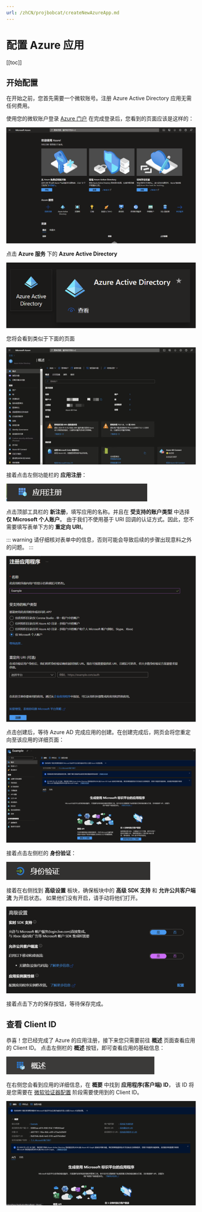 ```yaml
---
url: /zhCN/projbobcat/createNewAzureApp.md
---
```

# 配置 Azure 应用

\[\[toc]]

## 开始配置

在开始之前，您首先需要一个微软账号。注册 Azure Active Directory 应用无需任何费用。

使用您的微软账户登录 [Azure 门户](https://portal.azure.com/#home)
在完成登录后，您看到的页面应该是这样的：

![Azure Portal](/img/projbobcat/installationAndConfig/configMSAuth/step_1.png)

点击 **Azure 服务** 下的 **Azure Active Directory**

![Azure AD](/img/projbobcat/installationAndConfig/configMSAuth/azure_ad.png)

您将会看到类似于下面的页面

![Azure Portal](/img/projbobcat/installationAndConfig/configMSAuth/step_2.png)

接着点击左侧功能栏的 **应用注册**：

![Azure Portal](/img/projbobcat/installationAndConfig/configMSAuth/reg_app.png)

点击顶部工具栏的 **新注册**，填写应用的名称。并且在 **受支持的账户类型** 中选择 **仅 Microsoft 个人账户**。
由于我们不使用基于 URI 回调的认证方式。因此，您不需要填写表单下方的 **重定向 URI**。

::: warning
请仔细核对表单中的信息，否则可能会导致后续的步骤出现意料之外的问题。
:::

![Azure Portal](/img/projbobcat/installationAndConfig/configMSAuth/step_3.png)

点击创建后，等待 Azure AD 完成应用的创建。在创建完成后，网页会将您重定向至该应用的详细页面：

![Azure Portal](/img/projbobcat/installationAndConfig/configMSAuth/step_4.png)

接着点击左侧栏的 **身份验证**：

![Azure Portal](/img/projbobcat/installationAndConfig/configMSAuth/identity_verification.png)

接着在右侧找到 **高级设置** 板块，确保板块中的 **高级 SDK 支持** 和 **允许公共客户端流** 为开启状态。
如果他们没有开启，请手动将他们打开。

![Azure Portal](/img/projbobcat/installationAndConfig/configMSAuth/id_advanced_settings.png)

接着点击下方的保存按钮，等待保存完成。

## 查看 Client ID

恭喜！您已经完成了 Azure 的应用注册，接下来您只需要前往 **概述** 页面查看应用的 Client ID。
点击左侧栏的 **概述** 按钮，即可查看应用的基础信息：

![Azure Portal](/img/projbobcat/installationAndConfig/configMSAuth/about.png)

在右侧您会看到应用的详细信息，在 **概要** 中找到 **应用程序(客户端) ID**，
该 ID 将是您需要在 [微软验证器配置](/zhCN/projbobcat/installationAndConfig) 阶段需要使用到的 Client ID。

![Azure Portal](/img/projbobcat/installationAndConfig/configMSAuth/about_block.png)
